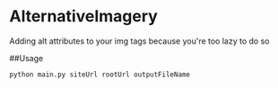 # AlternativeImagery
Adding alt attributes to your img tags because you're too lazy to do so

##Usage
```bash
python main.py siteUrl rootUrl outputFileName
```
